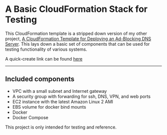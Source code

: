 # A Basic CloudFormation Stack for Testing

This CloudFormation template is a stripped down version of my other project, [A CloudFormation Template for Deploying an Ad-Blocking DNS Server](https://github.com/CloudEric/dnsvpn-cloudformation). This lays down a basic set of components that can be used for testing functionality of various systems.

A quick-create link can be found [here](https://console.aws.amazon.com/cloudformation/home?region=us-east-1#/stacks/create/review?stackName=teststack&templateURL=https://s3.amazonaws.com/clouderic.net/basic-stack-cloudformation.yaml)

---
## Included components
- VPC with a small subnet and Internet gateway
- A security group with forwarding for ssh, DNS, VPN, and web ports
- EC2 instance with the latest Amazon Linux 2 AMI
- EBS volume for docker bind mounts
- Docker
- Docker Compose

This project is only intended for testing and reference.
